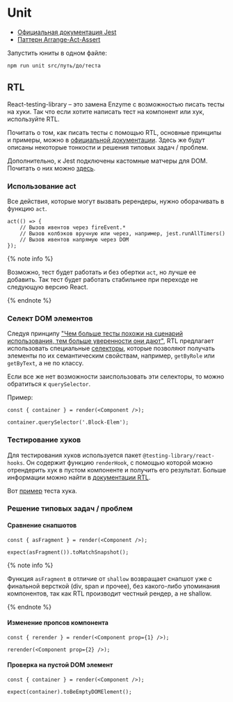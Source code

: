 # Unit

- [Официальная документация Jest](https://jestjs.io/docs/getting-started)
- [Паттерн Arrange-Act-Assert](http://wiki.c2.com/?ArrangeActAssert)

Запустить юниты в одном файле:

```bash
npm run unit src/путь/до/теста
```

## RTL

React-testing-library – это замена Enzyme с возможностью писать тесты на хуки.
Так что если хотите написать тест на компонент или хук, используйте RTL.

Почитать о том, как писать тесты с помощью RTL, основные принципы и примеры, можно в [официальной документации](https://testing-library.com/docs/react-testing-library/intro/).
Здесь же будут описаны некоторые тонкости и решения типовых задач / проблем.

Дополнительно, к Jest подключены кастомные матчеры для DOM. Почитать о них можно [здесь](https://github.com/testing-library/jest-dom).

### Использование act

Все действия, которые могут вызвать ререндеры, нужно оборачивать в функцию `act`.

```tsx
act(() => {
    // Вызов ивентов через fireEvent.*
    // Вызов колбэков вручную или через, например, jest.runAllTimers()
    // Вызов ивентов напрямую через DOM
});
```

{% note info %}

Возможно, тест будет работать и без обертки `act`, но лучше ее добавить. Так тест будет работать стабильнее при переходе не следующую версию React.

{% endnote %}

### Селект DOM элементов

Следуя принципу ["Чем больше тесты похожи на сценарий использования, тем больше уверенности они дают"](https://testing-library.com/docs/guiding-principles), RTL предлагает использовать специальные [селекторы](https://testing-library.com/docs/queries/about), которые позволяют получать элементы по их семантическим свойствам, например, `getByRole` или `getByText`, а не по классу.

Если все же нет возможности заиспользовать эти селекторы, то можно обратиться к `querySelector`.

Пример:

```tsx
const { container } = render(<Component />);

container.querySelector('.Block-Elem');
```

### Тестирование хуков

Для тестирования хуков используется пакет `@testing-library/react-hooks`.
Он содержит функцию `renderHook`, с помощью которой можно отрендерить хук в пустом компоненте и получить его результат.
Больше информации можно найти в [документации RTL](https://testing-library.com/docs/react-testing-library/api#renderhook).

Вот [пример](https://a.yandex-team.ru/arcadia/frontend/services/ydo/src/features/order-customizer/components/newForms/Questions/QuestionGeo/hooks/__tests__/useQuestionGeoInitialValue.test.tsx) теста хука.

### Решение типовых задач / проблем

#### Сравнение снапшотов

```tsx
const { asFragment } = render(<Component />);

expect(asFragment()).toMatchSnapshot();
```

{% note info %}

Функция `asFragment` в отличие от `shallow` возвращает снапшот уже с финальной версткой (div, span и прочее), без какого-либо упоминания компонентов, так как RTL производит честный рендер, а не shallow.

{% endnote %}

#### Изменение пропсов компонента

```tsx
const { rerender } = render(<Component prop={1} />);

rerender(<Component prop={2} />);
```

#### Проверка на пустой DOM элемент

```tsx
const { container } = render(<Component />);

expect(container).toBeEmptyDOMElement();
```
